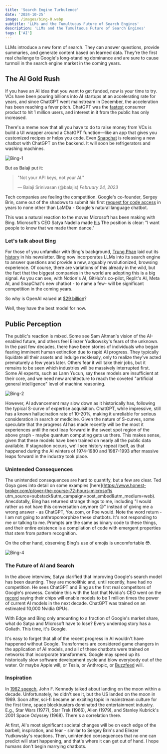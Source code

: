 ```yaml
---
title: 'Search Engine Turbulence'
date: '2024-10-25'
image: /images/bing-0.webp
subtitle: 'LLMs and the Tumultuous Future of Search Engines'
description: 'LLMs and the Tumultuous Future of Search Engines'
tags: ['AI']
---
```


<style jsx>{`
 .prose a {
    text-decoration: underline;
    color: var(--color-accent);
 }
 .prose ol {
    list-style-type: decimal;
    margin-left: 2em; /* Adjust as needed for indentation */
    padding-left: 0.5em; /* Add padding if needed */
 }
 .prose ol li {
    margin-bottom: 0.5em;
    color: var(--color-text-primary);
    line-height: 1.5; /* Adjust line height for better readability */
 }
`}</style>

<div class="tldr-section">

LLMs introduce a new form of search. They can answer questions, provide summaries, and
generate content based on learned data. They're the first real challenge to Google's
long-standing dominance and are sure to cause turmoil in the search engine market in the
coming years.

</div>

## The AI Gold Rush

If you have an AI idea that you want to get funded, now is your time to try. VCs have been
pouring billions into AI startups at an accelerating rate for years, and since ChatGPT went
mainstream in December, the acceleration has been reaching a fever pitch. ChatGPT was the
[fastest](https://www.reuters.com/technology/chatgpt-sets-record-fastest-growing-user-base-analyst-note-2023-02-01/)
consumer product to hit 1 million users, and interest in it from the public has only increased.

There's a meme now that all you have to do to raise money from VCs is build a UI wrapper
around a ChatGPT function—like an app that gives you customized recipes or helps you code.
Even [Snapchat](https://www.theverge.com/2023/2/27/23614959/snapchat-my-ai-chatbot-chatgpt-openai-plus-subscription)
is releasing a new chatbot with ChatGPT on the backend. It will soon be refrigerators and
washing machines.

![Bing-1](/images/bing-1.webp)

But as Balaji put it:

> "Not your API keys, not your AI."
>
> — Balaji Srinivasan (@balajis) _February 24, 2023_

Tech companies are feeling the competition. Google's co-founder, Sergey Brin, came out of
the shadows to submit his first
[request for code access](https://www.forbes.com/sites/richardnieva/2023/01/31/sergey-brin-code-request-lamda/?sh=751f6a857ce6)
in years to none other than LaMDa - Google's natural language chatbot.

This was a natural reaction to the moves Microsoft has been making with Bing. Microsoft's
CEO Satya Nadella made [his](https://www.youtube.com/watch?v=UcLw-CNySiA)
The position is clear: "I want people to know that we made them dance."

### Let's talk about Bing

For those of you unfamiliar with Bing's background,
[Trung Phan](https://www.readtrung.com/) laid out its
[history](https://www.readtrung.com/p/bing-a-history-in-7-stories) in his
newsletter. Bing now incorporates LLMs into its search engine to answer questions and
provide a new, arguably revolutionized, browsing experience. Of course, there are variations
of this already in the wild, but the fact that the biggest companies in the world are
adopting this is a big signal. As you can see, with Notion's AI, GitHub's co-pilot, Replit's
AI, Meta AI, and SnapChat's new chatbot - to name a few- will be significant
competition in the coming years.

So why is OpenAI valued at
[$29 billion](https://bdtechtalks.com/2023/01/09/openai-tender-offer/)?

Well, they have the best model for now.

## Public Perception

The public's reaction is mixed. Some see Sam Altman's vision of the AI-enabled future, and
others feel Eliezer Yudkowsky's fears of the unknown. In the past few decades, there have
been stories of individuals who began fearing imminent human extinction due to rapid AI
progress. They typically liquidate all their assets and indulge recklessly, only to realize
they've acted prematurely a few years later. Others fear it will take their jobs, but it
remains to be seen which industries will be massively interrupted first. Some AI experts,
such as Lann Yucun, say these models are insufficient at their core, and we need new architecture to
reach the coveted "artificial general intelligence" level of machine reasoning.

![Bing-2](/images/bing-2.webp)

However, AI advancement may slow down as it historically has, following the typical S-curve
of expertise acquisition. ChatGPT, while impressive, still has a known hallucination rate of
10-20%, making it unreliable for serious consideration in search or medicine. Given the
nature of S-curves, some speculate that the progress AI has made recently will be the most
it experiences until the next leap forward in the sweet spot region of the
above graph - maybe quantum computing gets us there. This makes sense, given that these
models have been trained on nearly all the public data available. If stagnation occurs,
we'll see history repeat itself, as that happened during the AI winters of 1974-1980 and
1987-1993 after massive leaps forward in the industry took place.

### Unintended Consequences

The unintended consequences are hard to quantify, but a few are clear. Ted Goya goes into
detail on some examples
[here](https://www.honest-broker.com/p/over-the-course-72-hours-microsofts utm_source=substack&utm_campaign=post_embed&utm_medium=web).
Anecdotally, Bing has returned strange things to me, including "I would rather us not have
this conversation anymore 😔" instead of giving me a wrong answer - as ChatGPT, You.com, or
Poe would. Note the word return - I am not going to anthropomorphize these chatbots. It's
not responding to me or talking to me. Prompts are the same as binary code to these things,
and their entire existence is a compilation of code with emergent properties that stem from pattern recognition.

On the other hand, observing Bing's use of emojis is uncomfortable 😳.

![Bing-4](/images/bing-4.webp)

### The Future of AI and Search

In the above interview, Satya clarified that improving Google's search model has been
daunting. They are monolithic and, until recently, have had no competition. He sees ChatGPT
and Bing as the first real competitors of Google's prowess. Combine this with the fact that
Nvidia's CEO went on the
[record](https://www.pcgamer.com/nvidia-predicts-ai-models-one-million-times-more-powerful-than-chatgpt-within-10-years/)
saying their chips will enable models to be 1 million times the power of current AI models in the next
decade. ChatGPT was trained on an estimated 10,000 Nvidia GPUs.

With Edge and Bing only amounting to a fraction of Google's market share, what do Satya
and Microsoft have to lose? Every underdog story has a Goliath. This time, it's Google.

It's easy to forget that all of the recent progress in AI wouldn't have happened without
Google. Transformers are considered game changers in the application of AI models, and all
of these chatbots were trained on networks that incorporate transformers. Google may speed
up its historically slow software development cycle and blow everybody out of the water. Or
maybe Apple will, or Tesla, or Anthropic, or
[Buzzfeed](https://hackernoon.com/how-buzzfeed-plans-to-use-ai-to-generate-listicles-and-more-content)
will.

### Inspiration

In
[1962 speech](https://www.npr.org/2022/09/12/1122375097/space-exploration-jfk-we-choose-the-moon-speech#:~:text=His%20%22We%20Choose%20the%20Moon%22%20speech%20became%20a%20pivotal%20moment,at%20Rice%20University%20in%20Houston.),
John F. Kennedy talked about landing on the moon within a decade. Unfortunately, he didn't
see it, but the US landed on the moon in 1969. Soon after, sci-fi became an exciting topic
in mainstream culture for the first time, space blockbusters dominated the entertainment
industry. E.g., Star Wars (1977), Star Trek (1966), Alien (1979), and Stanley Kubrick's 2001
Space Odyssey (1968). There's a correlation there.

At first, AI's most significant societal changes will be on each edge of the barbell,
inspiration, and fear - similar to Sergey Brin's and Eliezer Yudkowsky's reactions. Then,
unintended consequences that no one can predict will start happening, and that's where it
can get out of hand. I hope humans don't begin marrying chatbots.

